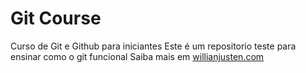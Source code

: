 # Git Course
Curso de Git e Github para iniciantes
Este é um repositorio teste para ensinar como o git funcional
Saiba mais em [willianjusten.com](http://willinjusten.com.br)

